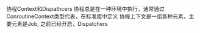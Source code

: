 协程Context和Dispathcers
协程总是在一种环境中执行，通常通过ConroutineContext类型代表，在标准库中定义
协程上下文是一组各种元素，主要元素是Job, 之前已经开启，Dispatchers